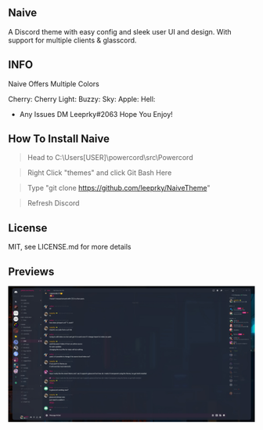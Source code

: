 ## Naive
A Discord theme with easy config and sleek user UI and design. With support for multiple clients & glasscord.

## INFO

Naive Offers Multiple Colors

Cherry:
Cherry Light: 
Buzzy:
Sky:
Apple:
Hell: 

- Any Issues DM Leeprky#2063
  Hope You Enjoy!

## How To Install Naive

> Head to C:\Users\[USER]\powercord\src\Powercord

> Right Click "themes" and click Git Bash Here

> Type "git clone https://github.com/leeprky/NaiveTheme"

> Refresh Discord

## License

MIT, see LICENSE.md for more details

## Previews

![preview](./previews/naive1.png.jpg)
